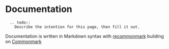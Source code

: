 # Documentation

```eval_rst
  .. todo::
    Describe the intention for this page, then fill it out.
```

Documentation is written in Markdown syntax with [recommonmark](https://recommonmark.readthedocs.org/en/latest/) building on [Commonmark](http://commonmark.org/)
